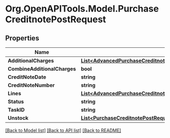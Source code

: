# Org.OpenAPITools.Model.PurchaseCreditnotePostRequest

## Properties

Name | Type | Description | Notes
------------ | ------------- | ------------- | -------------
**AdditionalCharges** | [**List&lt;AdvancedPurchaseCreditnotePostRequestAdditionalChargesInner&gt;**](AdvancedPurchaseCreditnotePostRequestAdditionalChargesInner.md) |  | [optional] 
**CombineAdditionalCharges** | **bool** |  | [optional] 
**CreditNoteDate** | **string** |  | [optional] 
**CreditNoteNumber** | **string** |  | [optional] 
**Lines** | [**List&lt;AdvancedPurchaseCreditnotePostRequestLinesInner&gt;**](AdvancedPurchaseCreditnotePostRequestLinesInner.md) |  | [optional] 
**Status** | **string** |  | [optional] 
**TaskID** | **string** |  | [optional] 
**Unstock** | [**List&lt;PurchaseCreditnotePostRequestUnstockInner&gt;**](PurchaseCreditnotePostRequestUnstockInner.md) |  | [optional] 

[[Back to Model list]](../README.md#documentation-for-models) [[Back to API list]](../README.md#documentation-for-api-endpoints) [[Back to README]](../README.md)

